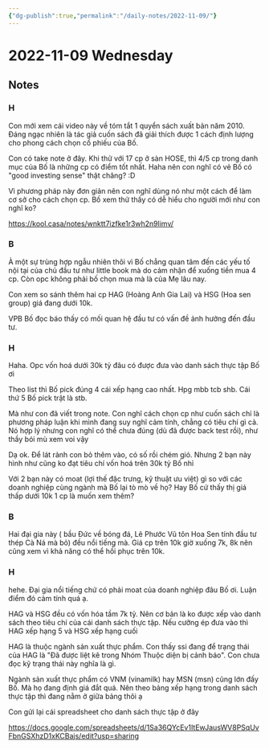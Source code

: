```yaml
---
{"dg-publish":true,"permalink":"/daily-notes/2022-11-09/"}
---
```


# 2022-11-09 Wednesday

## Notes

### H

Con mới xem cái video này về tóm tắt 1 quyển sách xuất bản năm 2010. Đáng ngạc nhiên là tác giả cuốn sách đã giải thích được 1 cách định lượng cho phong cách chọn cổ phiếu của Bố.

Con có take note ở đây. Khi thử với 17 cp ở sàn HOSE, thì 4/5 cp trong danh mục của Bố là những cp có điểm tốt nhất. Haha nên con nghĩ có vẻ Bố có "good investing sense" thật chăng? :D

Vì phương pháp này đơn giản nên con nghĩ dùng nó như một cách để làm cơ sở cho cách chọn cp. Bố xem thử thấy có dễ hiểu cho người mới như con nghĩ ko?

https://kool.casa/notes/wnktt7izfke1r3wh2n9limv/

### B

À một sự trùng hợp ngẫu nhiên thôi vì Bố chẳng quan tâm đến các yếu tố nội tại của chủ đầu tư như little book mà do cảm nhận để xuống tiền  mua 4 cp. Còn opc không phải bố chọn mua mà là của Mẹ lâu nay.

Con xem so sánh thêm hai cp HAG (Hoàng Anh Gia Lai) và HSG (Hoa sen group) giá đang dưới 10k.

VPB Bố đọc báo thấy có mối quan hệ đầu tư có vấn đề ảnh hưởng đến đầu tư.

### H

Haha. Opc vốn hoá dưới 30k tỷ đâu có được đưa vào danh sách thực tập Bố ơi

Theo list thì Bố pick đúng 4 cái xếp hạng cao nhất. Hpg mbb tcb shb. Cái thứ 5 Bố pick trật là stb.

Mà như con đã viết trong note. Con nghĩ cách chọn cp như cuốn sách chỉ là phương pháp luận khi mình đang suy nghĩ cảm tính, chẳng có tiêu chí gì cả. Nó hợp lý nhưng con nghĩ có thể chưa đúng (dù đã được back test rồi), như thầy bói mù xem voi vậy

Dạ ok. Để lát rảnh con bỏ thêm vào, có số rồi chém gió. Nhưng 2 bạn này hình như cũng ko đạt tiêu chí vốn hoá trên 30k tỷ Bố nhỉ

Với 2 bạn này có moat (lợi thế đặc trưng, kỹ thuật ưu việt) gì so với các doanh nghiệp cùng ngành mà Bố lại tò mò về họ? Hay Bố cứ thấy thị giá thấp dưới 10k 1 cp là muốn xem thêm?

### B

Hai đại gia này ( bầu Đức về bóng đá, Lê Phước Vũ tôn Hoa Sen tính đầu tư thép Cà Ná mà bỏ) đều nổi tiếng mà. Giá cp trên 10k giờ xuống 7k, 8k nên cũng xem vì khả năng có thể hồi phục trên 10k.

### H

hehe. Đại gia nổi tiếng chứ có phải moat của doanh nghiệp đâu Bố ơi. Luận điểm đó cảm tính quá ạ.

HAG và HSG đều có vốn hóa tầm 7k tỷ. Nên cơ bản là ko được xếp vào danh sách theo tiêu chí của cái danh sách thực tập. Nếu cưỡng ép đưa vào thì HAG xếp hạng 5 và HSG xếp hạng cuối

HAG là thuộc ngành sản xuất thực phẩm. Con thấy ssi đang để trạng thái của HAG là "Đã được liệt kê trong Nhóm Thuộc diện bị cảnh báo". Con chưa đọc kỹ trạng thái này nghĩa là gì.

Ngành sản xuất thực phẩm có VNM (vinamilk) hay MSN (msn) cũng lớn đấy Bố. Mà họ đang định giá đắt quá. Nên theo bảng xếp hạng trong danh sách thực tập thì đang nằm ở giữa bảng thôi ạ

Con gửi lại cái spreadsheet cho danh sách thực tập ở đây 

https://docs.google.com/spreadsheets/d/1Sa36QYcEv1ItEwJausWV8PSqUvFbnGSXhzD1xKCBajs/edit?usp=sharing